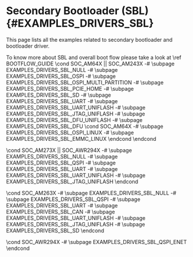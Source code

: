 #  Secondary Bootloader (SBL) {#EXAMPLES_DRIVERS_SBL}

This page lists all the examples related to secondary bootloader and bootloader driver.

To know more about SBL and overall boot flow please take a look at \ref BOOTFLOW_GUIDE
\cond SOC_AM64X || SOC_AM243X
   -# \subpage EXAMPLES_DRIVERS_SBL_NULL
   -# \subpage EXAMPLES_DRIVERS_SBL_OSPI
   -# \subpage EXAMPLES_DRIVERS_SBL_OSPI_MULTI_PARTITION
   -# \subpage EXAMPLES_DRIVERS_SBL_PCIE_HOME
   -# \subpage EXAMPLES_DRIVERS_SBL_SD
   -# \subpage EXAMPLES_DRIVERS_SBL_UART
   -# \subpage EXAMPLES_DRIVERS_SBL_UART_UNIFLASH
   -# \subpage EXAMPLES_DRIVERS_SBL_JTAG_UNIFLASH
   -# \subpage EXAMPLES_DRIVERS_SBL_DFU_UNIFLASH
   -# \subpage EXAMPLES_DRIVERS_SBL_DFU
   \cond SOC_AM64X
   -# \subpage EXAMPLES_DRIVERS_SBL_OSPI_LINUX
   -# \subpage EXAMPLES_DRIVERS_SBL_EMMC_LINUX
   \endcond
\endcond

\cond SOC_AM273X || SOC_AWR294X
   -# \subpage EXAMPLES_DRIVERS_SBL_NULL
   -# \subpage EXAMPLES_DRIVERS_SBL_QSPI
   -# \subpage EXAMPLES_DRIVERS_SBL_UART
   -# \subpage EXAMPLES_DRIVERS_SBL_UART_UNIFLASH
   -# \subpage EXAMPLES_DRIVERS_SBL_JTAG_UNIFLASH
\endcond

\cond SOC_AM263X
   -# \subpage EXAMPLES_DRIVERS_SBL_NULL
   -# \subpage EXAMPLES_DRIVERS_SBL_QSPI
   -# \subpage EXAMPLES_DRIVERS_SBL_UART
   -# \subpage EXAMPLES_DRIVERS_SBL_CAN
   -# \subpage EXAMPLES_DRIVERS_SBL_UART_UNIFLASH
   -# \subpage EXAMPLES_DRIVERS_SBL_JTAG_UNIFLASH
   -# \subpage EXAMPLES_DRIVERS_SBL_SD
\endcond

\cond SOC_AWR294X
   -# \subpage EXAMPLES_DRIVERS_SBL_QSPI_ENET
\endcond
